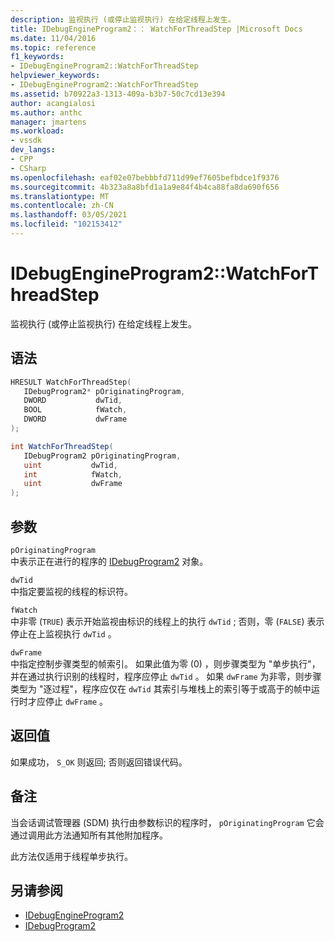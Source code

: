```yaml
---
description: 监视执行 (或停止监视执行) 在给定线程上发生。
title: IDebugEngineProgram2：： WatchForThreadStep |Microsoft Docs
ms.date: 11/04/2016
ms.topic: reference
f1_keywords:
- IDebugEngineProgram2::WatchForThreadStep
helpviewer_keywords:
- IDebugEngineProgram2::WatchForThreadStep
ms.assetid: b70922a3-1313-409a-b3b7-50c7cd13e394
author: acangialosi
ms.author: anthc
manager: jmartens
ms.workload:
- vssdk
dev_langs:
- CPP
- CSharp
ms.openlocfilehash: eaf02e07bebbbfd711d99ef7605befbdce1f9376
ms.sourcegitcommit: 4b323a8a8bfd1a1a9e84f4b4ca88fa8da690f656
ms.translationtype: MT
ms.contentlocale: zh-CN
ms.lasthandoff: 03/05/2021
ms.locfileid: "102153412"
---
```

# <a name="idebugengineprogram2watchforthreadstep"></a>IDebugEngineProgram2::WatchForThreadStep
监视执行 (或停止监视执行) 在给定线程上发生。

## <a name="syntax"></a>语法

```cpp
HRESULT WatchForThreadStep( 
   IDebugProgram2* pOriginatingProgram,
   DWORD           dwTid,
   BOOL            fWatch,
   DWORD           dwFrame
);
```

```csharp
int WatchForThreadStep( 
   IDebugProgram2 pOriginatingProgram,
   uint           dwTid,
   int            fWatch,
   uint           dwFrame
);
```

## <a name="parameters"></a>参数
`pOriginatingProgram`\
中表示正在进行的程序的 [IDebugProgram2](../../../extensibility/debugger/reference/idebugprogram2.md) 对象。

`dwTid`\
中指定要监视的线程的标识符。

`fWatch`\
中非零 (`TRUE`) 表示开始监视由标识的线程上的执行 `dwTid` ; 否则，零 (`FALSE`) 表示停止在上监视执行 `dwTid` 。

`dwFrame`\
中指定控制步骤类型的帧索引。 如果此值为零 (0) ，则步骤类型为 "单步执行"，并在通过执行识别的线程时，程序应停止 `dwTid` 。 如果 `dwFrame` 为非零，则步骤类型为 "逐过程"，程序应仅在 `dwTid` 其索引与堆栈上的索引等于或高于的帧中运行时才应停止 `dwFrame` 。

## <a name="return-value"></a>返回值
 如果成功， `S_OK` 则返回; 否则返回错误代码。

## <a name="remarks"></a>备注
 当会话调试管理器 (SDM) 执行由参数标识的程序时， `pOriginatingProgram` 它会通过调用此方法通知所有其他附加程序。

 此方法仅适用于线程单步执行。

## <a name="see-also"></a>另请参阅
- [IDebugEngineProgram2](../../../extensibility/debugger/reference/idebugengineprogram2.md)
- [IDebugProgram2](../../../extensibility/debugger/reference/idebugprogram2.md)
